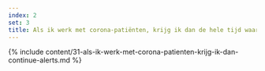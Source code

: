 ```yaml
---
index: 2
set: 3
title: Als ik werk met corona-patiënten, krijg ik dan de hele tijd waarschuwingen van de app?
---
```

{% include content/31-als-ik-werk-met-corona-patienten-krijg-ik-dan-continue-alerts.md %}
